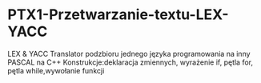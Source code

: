 # PTX1-Przetwarzanie-textu-LEX-YACC
LEX &amp; YACC 
 Translator podzbioru jednego języka programowania na inny PASCAL na C++
Konstrukcje:deklaracja zmiennych, wyrażenie if, pętla for, pętla while,wywołanie funkcji
